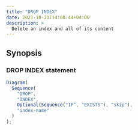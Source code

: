 ```yaml
---
title: "DROP INDEX"
date: 2021-10-21T14:00:44+04:00
description: >
  Delete an index and all of its content
---
```


## Synopsis

### DROP INDEX statement

```js {.rr}
Diagram(
  Sequence(
    "DROP",
    "INDEX",
    Optional(Sequence("IF", "EXISTS"), "skip"),
    "index-name"
  )
);
```
